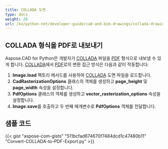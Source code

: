 ```yaml
---
title: COLLADA 도면
type: docs
weight: 20
url: /ko/python-net/developer-guide/cad-and-bim-drawings/collada-drawings/
---
```


## **COLLADA 형식을 PDF로 내보내기**

Aspose.CAD for Python은 개발자가 [COLLADA](https://docs.fileformat.com/3d/dae/) 파일을 [PDF](https://docs.fileformat.com/pdf/) 형식으로 내보낼 수 있게 합니다. [COLLADA](https://docs.fileformat.com/3d/dae/)에서 [PDF](https://docs.fileformat.com/pdf/)로의 변환 접근 방식은 다음과 같이 작동합니다:

1. **Image.load** 팩토리 메서드를 사용하여 [COLLADA](https://docs.fileformat.com/3d/dae/) 도면 파일을 로드합니다.
1. **CadRasterizationOptions** 클래스의 객체를 생성하고 **page_height** 및 **page_width** 속성을 설정합니다.
1. **PdfOptions** 클래스의 객체를 생성하고 **vector_rasterization_options** 속성을 설정합니다.
1. **Image.save**를 호출하고 두 번째 매개변수로 **PdfOptions** 객체를 전달합니다.

## 샘플 코드

{{< gist "aspose-com-gists" "511bcfad674670f7484dcd1c47480b11" "Convert-COLLADA-to-PDF-Export.py" >}}
